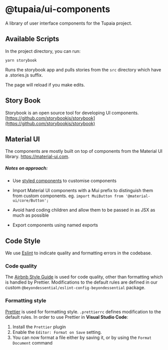 # @tupaia/ui-components
A library of user interface components for the Tupaia project.

## Available Scripts
In the project directory, you can run:

`yarn storybook`

Runs the storybook app and pulls stories from the `src` directory which have a .stories.js suffix.<br />

The page will reload if you make edits.<br />

## Story Book

Storybook is an open source tool for developing UI components.
[https://github.com/storybookjs/storybook](https://github.com/storybookjs/storybook)

## Material UI

The components are mostly built on top of components from the Material UI library. https://material-ui.com.

##### Notes on approach:

 - Use [styled components](https://styled-components.com) to customise components
 - Import Material UI components with a Mui prefix to distinguish them from custom components. eg. `import MuiButton from '@material-ui/core/Button';`

 - Avoid hard coding children and allow them to be passed in as JSX as much as possible
 - Export components using named exports
 
## Code Style

We use [Eslint](https://eslint.org/) to indicate quality and formatting errors in the codebase.

### Code quality

The [Airbnb Style Guide](https://github.com/airbnb/javascript) is used for code quality, other than formatting which is handled by Prettier. Modifications to the default rules are defined in our custom `@beyondessential/eslint-config-beyondessential` package.

### Formatting style

[Prettier](https://prettier.io/) is used for formatting style. `.prettierrc` defines modification to the default rules.
In order to use Prettier in **Visual Studio Code**:

1. Install the `Prettier` plugin
2. Enable the `Editor: Format on Save` setting.
3. You can now format a file either by saving it, or by using the `Format Document` command 